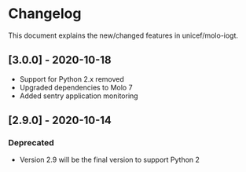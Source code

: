 # Changelog
This document explains the new/changed features in unicef/molo-iogt.

## [3.0.0] - 2020-10-18
- Support for Python 2.x removed
- Upgraded dependencies to Molo 7
- Added sentry application monitoring

## [2.9.0] - 2020-10-14
### Deprecated
- Version 2.9 will be the final version to support Python 2

